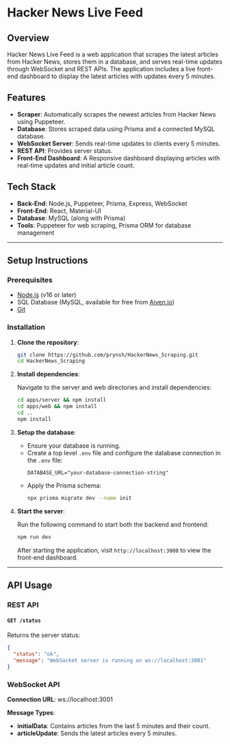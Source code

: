 # Hacker News Live Feed

## Overview
Hacker News Live Feed is a web application that scrapes the latest articles from Hacker News, stores them in a database, and serves real-time updates through WebSocket and REST APIs. The application includes a live front-end dashboard to display the latest articles with updates every 5 minutes.

## Features
- **Scraper**: Automatically scrapes the newest articles from Hacker News using Puppeteer.
- **Database**: Stores scraped data using Prisma and a connected MySQL database.
- **WebSocket Server**: Sends real-time updates to clients every 5 minutes.
- **REST API**: Provides server status.
- **Front-End Dashboard**: A Responsive dashboard displaying articles with real-time updates and initial article count.

## Tech Stack
- **Back-End**: Node.js, Puppeteer, Prisma, Express, WebSocket
- **Front-End**: React, Material-UI
- **Database**: MySQL (along with Prisma)
- **Tools**: Puppeteer for web scraping, Prisma ORM for database management

---

## Setup Instructions

### Prerequisites
- [Node.js](https://nodejs.org/) (v16 or later)
- SQL Database (MySQL, available for free from [Aiven.io](https://aiven.io/))
- [Git](https://git-scm.com/)

### Installation

1. **Clone the repository**:
    ```bash
    git clone https://github.com/prynsh/HackerNews_Scraping.git
    cd HackerNews_Scraping
    ```

2. **Install dependencies**:

    Navigate to the server and web directories and install dependencies:
    ```bash
    cd apps/server && npm install
    cd apps/web && npm install
    cd ..
    npm install
    ```

3. **Setup the database**:
    - Ensure your database is running.
    - Create a top level `.env` file and configure the database connection in the `.env` file:
      ```env
      DATABASE_URL="your-database-connection-string"
      ```
    - Apply the Prisma schema:
      ```bash
      npx prisma migrate dev --name init
      ```

4. **Start the server**:

    Run the following command to start both the backend and frontend:
    ```bash
    npm run dev
    ```

    After starting the application, visit `http://localhost:3000` to view the front-end dashboard.

---

## API Usage

### REST API

#### `GET /status`
Returns the server status:
```json
{
  "status": "ok",
  "message": "WebSocket server is running on ws://localhost:3001"
}
```
### WebSocket API

**Connection URL**: ws://localhost:3001

**Message Types**:
- **initialData**: Contains articles from the last 5 minutes and their count.
- **articleUpdate**: Sends the latest articles every 5 minutes.